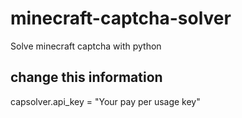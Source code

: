 # minecraft-captcha-solver
Solve minecraft captcha with python


## change this information
capsolver.api_key = "Your pay per usage key"
